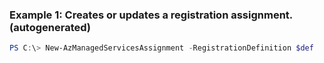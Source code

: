 ### Example 1: Creates or updates a registration assignment. (autogenerated)
```powershell
PS C:\> New-AzManagedServicesAssignment -RegistrationDefinition $def
```

